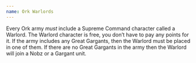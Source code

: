 ```yaml
---
name: Ork Warlords
---
```

Every Ork army <em>must</em> include a Supreme Command character called a Warlord. The Warlord character is free, you don’t have to pay any points for it. If the army includes any Great Gargants, then the Warlord must be placed in one of them. If there are no Great Gargants in the army then the Warlord will join a Nobz or a Gargant unit.
